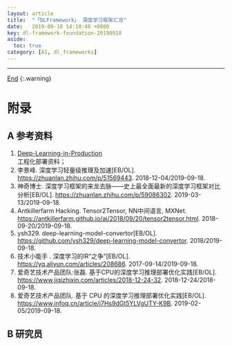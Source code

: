 ```yaml
---
layout: article
title:  "「DLFramework」 深度学习框架汇总"
date:   2019-09-18 14:10:40 +0800
key: dl-framework-foundation-20190918
aside:
  toc: true
category: [AI, dl_frameworks]
---
```

<span id='head'></span>  


-------------------  
[End](#head)
{:.warning}  


# 附录
## A 参考资料
1. [Deep-Learning-in-Production](https://github.com/ahkarami/Deep-Learning-in-Production)     
工程化部署资料；    
1. 李景峰. 深度学习轻量级推理及加速[EB/OL]. <https://zhuanlan.zhihu.com/p/51569443>. 2018-12-04/2019-09-18.      
1. 神奇博士. 深度学习框架的来龙去脉——史上最全面最新的深度学习框架对比分析[EB/OL]. <https://zhuanlan.zhihu.com/p/59086302>. 2019-03-13/2019-09-18.          
1. Antkillerfarm Hacking. Tensor2Tensor, NN中间语言, MXNet. <https://antkillerfarm.github.io/ai/2018/09/20/tensor2tensor.html>. 2018-09-20/2019-09-18.     
1. ysh329. deep-learning-model-convertor[EB/OL]. <https://github.com/ysh329/deep-learning-model-convertor>. 2018/2019-09-18.    
1. 技术小能手 . 深度学习的IR“之争”[EB/OL]. <https://yq.aliyun.com/articles/208686>. 2017-09-14/2019-09-18.      
1. 爱奇艺技术产品团队:张磊. 基于CPU的深度学习推理部署优化实践[EB/OL]. <https://www.jiqizhixin.com/articles/2018-12-24-32>. 2018-12-24/2018-09-18.    
1. 爱奇艺技术产品团队. 基于 CPU 的深度学习推理部署优化实践[EB/OL]. <https://www.infoq.cn/article/j7Hs9dGt5YLVgUTY-K9B>. 2019-02-05/2019-09-18.      


## B 研究员

